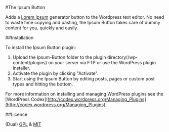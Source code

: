 #The Ipsum Button

Adds a [Lorem Ipsum](http://www.lipsum.com/) generator button to the Wordpress text editor. No need to waste time copying and pasting, the Ipsum Button takes care of dummy content for you, quickly and easily.

##Installation

To install the Ipsum Button plugin:

1. Upload the Ipsum-Button folder to the plugin directory(/wp-content/plugins) on your server via FTP or use the WordPress plugin installer.
2. Activate the plugin by clicking "Activate".
3. Start using the Ipsum Button by editing posts, pages or custom post types and hitting the bottom.

For more information on installing and managing WordPress plugins see the [WordPress Codex](http://codex.wordpress.org/Managing_Plugins](http://codex.wordpress.org/Managing_Plugins).

##Licence

(Dual) [GPL](http://www.gnu.org/licenses/gpl.html) & [MIT](http://opensource.org/licenses/MIT)